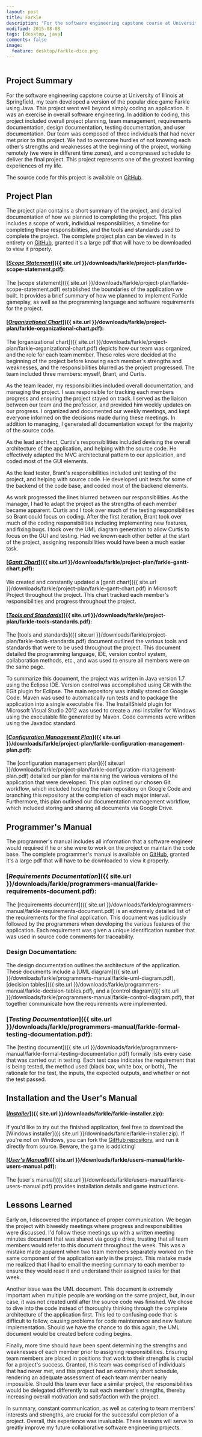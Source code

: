 ```yaml
---
layout: post
title: Farkle
description: "For the software engineering capstone course at University of Illinois at Springfield, my team developed a version of the popular dice game Farkle using Java. This project went well beyond simply coding an application. It was an exercise in overall software engineering. In addition to coding, this project included overall project planning, team management, requirements documentation, design documentation, testing documentation, and user documentation. Our team was composed of three individuals that had never met prior to this project. We had to overcome hurdles of not knowing each other's strengths and weaknesses at the beginning of the project, working remotely (we were in different time zones), and a compressed schedule to deliver the final project. This project represents one of the greatest learning experiences of my life."
modified: 2015-08-08
tags: [desktop, java]
comments: false
image:
  feature: desktop/farkle-dice.png
---
```


<figure style="text-align: center">
    <img src="{{ site.url }}/images/desktop/farkle-1.png" alt="">
</figure>

## Project Summary

For the software engineering capstone course at University of Illinois at Springfield, my team developed a version of the popular dice game Farkle using Java. This project went well beyond simply coding an application. It was an exercise in overall software engineering. In addition to coding, this project included overall project planning, team management, requirements documentation, design documentation, testing documentation, and user documentation. Our team was composed of three individuals that had never met prior to this project. We had to overcome hurdles of not knowing each other's strengths and weaknesses at the beginning of the project, working remotely (we were in different time zones), and a compressed schedule to deliver the final project. This project represents one of the greatest learning experiences of my life.

The source code for this project is available on [GitHub](https://github.com/JacobMDavidson/farkle-csc478).

## Project Plan

The project plan contains a short summary of the project, and detailed documentation of how we planned to completing the project. This plan includes a scope of work, individual responsibilities, a timeline for completing these responsibilities, and the tools and standards used to complete the project. The complete project plan can be viewed in its entirety on [GitHub](https://github.com/JacobMDavidson/farkle-csc478/blob/master/Project%20Plan%20-%20Farkle%20-%20CSC%20478B%20-%20Team%201%20-%20Fall%202014.pdf), granted it's a large pdf that will have to be downloaded to view it properly.  

#### [*<u>Scope Statement</u>*]({{ site.url }}/downloads/farkle/project-plan/farkle-scope-statement.pdf):

The [scope statement]({{ site.url }}/downloads/farkle/project-plan/farkle-scope-statement.pdf) established the boundaries of the application we built. It provides a brief summary of how we planned to implement Farkle gameplay, as well as the programming language and software requirements for the project.

#### [*<u>Organizational Chart</u>*]({{ site.url }}/downloads/farkle/project-plan/farkle-organizational-chart.pdf):

The [organizational chart]({{ site.url }}/downloads/farkle/project-plan/farkle-organizational-chart.pdf) depicts how our team was organized, and the role for each team member. These roles were decided at the beginning of the project before knowing each member's strengths and weaknesses, and the responsibilities blurred as the project progressed. The team included three members: myself, Brant, and Curtis.

As the team leader, my responsibilities included overall documentation, and managing the project. I was responsible for tracking each members progress and ensuring the project stayed on track. I served as the liaison between our team and the professor, and provided him weekly updates on our progress. I organized and documented our weekly meetings, and kept everyone informed on the decisions made during these meetings. In addition to managing, I generated all documentation except for the majority of the source code.

As the lead architect, Curtis's responsibilities included devising the overall architecture of the application, and helping with the source code. He effectively adapted the MVC architectural pattern to our application, and coded most of the GUI elements.

As the lead tester, Brant's responsibilities included unit testing of the project, and helping with source code. He developed unit tests for some of the backend of the code base, and coded most of the backend elements.

As work progressed the lines blurred between our responsibilities. As the manager, I had to adapt the project as the strengths of each member became apparent. Curtis and I took over much of the testing responsibilities so Brant could focus on coding. After the first iteration, Brant took over much of the coding responsibilities including implementing new features, and fixing bugs. I took over the UML diagram generation to allow Curtis to focus on the GUI and testing. Had we known each other better at the start of the project, assigning responsibilities would have been a much easier task.

#### [*<u>Gantt Chart</u>*]({{ site.url }}/downloads/farkle/project-plan/farkle-gantt-chart.pdf):

We created and constantly updated a [gantt chart]({{ site.url }}/downloads/farkle/project-plan/farkle-gantt-chart.pdf) in Microsoft Project throughout the project. This chart tracked each member's responsibilities and progress throughout the project.

#### [*<u>Tools and Standards</u>*]({{ site.url }}/downloads/farkle/project-plan/farkle-tools-standards.pdf):

The [tools and standards]({{ site.url }}/downloads/farkle/project-plan/farkle-tools-standards.pdf) document outlined the various tools and standards that were to be used throughout the project. This document detailed the programming language, IDE, version control system, collaboration methods, etc., and was used to ensure all members were on the same page.

To summarize this document, the project was written in Java version 1.7 using the Eclipse IDE. Version control was accomplished using Git with the EGit plugin for Eclipse. The main repository was initially stored on Google Code. Maven was used to automatically run tests and to package the application into a single executable file. The InstallShield plugin for Microsoft Visual Studio 2012 was used to create a .msi installer for Windows using the executable file generated by Maven. Code comments were written using the Javadoc standard.

#### [*<u>Configuration Management Plan</u>*]({{ site.url }}/downloads/farkle/project-plan/farkle-configuration-management-plan.pdf):

The [configuration management plan]({{ site.url }}/downloads/farkle/project-plan/farkle-configuration-management-plan.pdf) detailed our plan for maintaining the various versions of the application that were developed. This plan outlined our chosen Git workflow, which included hosting the main repository on Google Code and branching this repository at the completion of each major interval. Furthermore, this plan outlined our documentation management workflow, which included storing and sharing all documents via Google Drive.

## Programmer's Manual

The programmer's manual includes all information that a software engineer would required if he or she were to work on the project or maintain the code base. The complete programmer's manual is available on [GitHub](https://github.com/JacobMDavidson/farkle-csc478/blob/master/Programmer's%20Manual%20-%20Farkle%20-%20CSC478B%20-%20Team%201%20-%20Fall%202014.pdf), granted it's a large pdf that will have to be downloaded to view it properly.  

### [*Requirements Documentation*]({{ site.url }}/downloads/farkle/programmers-manual/farkle-requirements-document.pdf):

The [requirements document]({{ site.url }}/downloads/farkle/programmers-manual/farkle-requirements-document.pdf) is an extremely detailed list of the requirements for the final application. This document was judiciously followed by the programmers when developing the various features of the application. Each requirement was given a unique identification number that was used in source code comments for traceability.

### Design Documentation:

The design documentation outlines the architecture of the application. These documents include a [UML diagram]({{ site.url }}/downloads/farkle/programmers-manual/farkle-uml-diagram.pdf), [decision tables]({{ site.url }}/downloads/farkle/programmers-manual/farkle-decision-tables.pdf), and a [control diagram]({{ site.url }}/downloads/farkle/programmers-manual/farkle-control-diagram.pdf), that together communicate how the requirements were implemented.

### [*Testing Documentation*]({{ site.url }}/downloads/farkle/programmers-manual/farkle-formal-testing-documentation.pdf):

The [testing document]({{ site.url }}/downloads/farkle/programmers-manual/farkle-formal-testing-documentation.pdf) formally lists every case that was carried out in testing. Each test case indicates the requirement that is being tested, the method used (black box, white box, or both), The rationale for the test, the inputs, the expected outputs, and whether or not the test passed.

## Installation and the User's Manual

#### [*<u>Installer</u>*]({{ site.url }}/downloads/farkle/farkle-installer.zip):

If you'd like to try out the finished application, feel free to download the [Windows installer]({{ site.url }}/downloads/farkle/farkle-installer.zip). If you're not on Windows, you can fork the [GitHub repository](https://github.com/JacobMDavidson/farkle-csc478), and run it directly from source. Beware, the game is addicting!

#### [*<u>User's Manual</u>*]({{ site.url }}/downloads/farkle/users-manual/farkle-users-manual.pdf):

The [user's manual]({{ site.url }}/downloads/farkle/users-manual/farkle-users-manual.pdf) provides installation details and game instructions.

## Lessons Learned

Early on, I discovered the importance of proper communication. We began the project with biweekly meetings where progress and responsibilities were discussed. I'd follow these meetings up with a written meeting minutes document that was shared via google drive, trusting that all team members would refer to this document throughout the week. This was a mistake made apparent when two team members separately worked on the same component of the application early in the project. This mistake made me realized that I had to email the meeting summary to each member to ensure they would read it and understand their assigned tasks for that week.

Another issue was the UML document. This document is extremely important when multiple people are working on the same project, but, in our case, it was not created until after the source code was finished. We chose to dive into the code instead of thoroughly thinking through the complete architecture of the application first. This led to confusing code that is difficult to follow, causing problems for code maintenance and new feature implementation. Should we have the chance to do this again, the UML document would be created before coding begins.

Finally, more time should have been spent determining the strengths and weaknesses of each member prior to assigning responsibilities. Ensuring team members are placed in positions that work to their strengths is crucial for a project's success. Granted, this team was comprised of individuals that had never met, and this project had an extremely short schedule, rendering an adequate assessment of each team member nearly impossible. Should this team ever face a similar project, the responsibilities would be delegated differently to suit each member's strengths, thereby increasing overall motivation and satisfaction with the project.

In summary, constant communication, as well as catering to team members' interests and strengths, are crucial for the successful completion of a project. Overall, this experience was invaluable. These lessons will serve to greatly improve my future collaborative software engineering projects.
